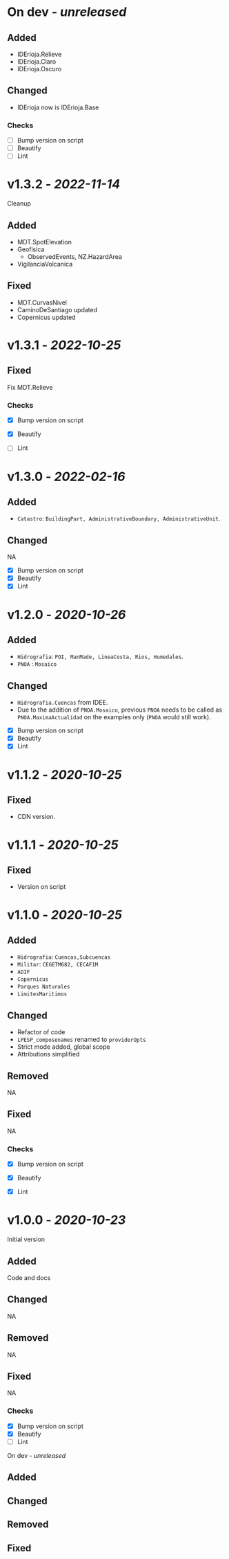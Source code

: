 # On dev - *unreleased*

## Added

- IDErioja.Relieve
- IDErioja.Claro
- IDErioja.Oscuro

## Changed
- IDErioja now is IDErioja.Base 


### Checks

- [ ] Bump version on script
- [ ] Beautify
- [ ] Lint

# v1.3.2 - *2022-11-14*

Cleanup

## Added

- MDT.SpotElevation
- Geofisica
  -  ObservedEvents, NZ.HazardArea
- VigilanciaVolcanica

## Fixed

- MDT.CurvasNivel
- CaminoDeSantiago updated
- Copernicus updated 



# v1.3.1 - *2022-10-25*

## Fixed

Fix MDT.Relieve

### Checks

- [x] Bump version on script
- [x] Beautify
- [ ] Lint


# v1.3.0 - *2022-02-16*

## Added

- `Catastro`: `BuildingPart, AdministrativeBoundary, AdministrativeUnit`.

## Changed

NA

- [x] Bump version on script
- [x] Beautify
- [x] Lint

# v1.2.0 - *2020-10-26*

## Added

- `Hidrografia`: `POI, ManMade, LineaCosta, Rios, Humedales`.
- `PNOA` : `Mosaico`

## Changed

- `Hidrografia.Cuencas` from IDEE.
- Due to the addition of `PNOA.Mosaico`, previous `PNOA` needs to be called as `PNOA.MaximaActualidad` on the examples only (`PNOA` would still work).

- [x] Bump version on script
- [x] Beautify
- [x] Lint

# v1.1.2 - *2020-10-25*

## Fixed 

- CDN version.


# v1.1.1 - *2020-10-25*

## Fixed 

- Version on script

# v1.1.0 - *2020-10-25*

## Added

- `Hidrografia`: `Cuencas,Subcuencas`
- `Militar`: `CEGETM682, CECAF1M`
- `ADIF`
- `Copernicus`
- `Parques Naturales`
- `LimitesMaritimos`

## Changed

- Refactor of code
- `LPESP_composenames` renamed to `providerOpts`
- Strict mode added, global scope
- Attributions simplified

## Removed

NA

## Fixed

NA

### Checks

- [x] Bump version on script
- [x] Beautify
- [x] Lint


# v1.0.0 - *2020-10-23*

Initial version

## Added

Code and docs

## Changed

NA

## Removed

NA

## Fixed

NA

### Checks

- [x] Bump version on script
- [x] Beautify
- [ ] Lint

 On dev - *unreleased*

## Added


## Changed


## Removed


## Fixed

